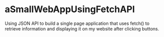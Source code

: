 # aSmallWebAppUsingFetchAPI
Using JSON API to build a single page application that uses fetch() to retrieve information and displaying it on my website after clicking buttons.
